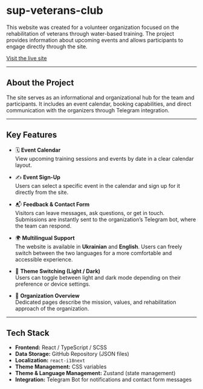 # sup-veterans-club

This website was created for a volunteer organization focused on the rehabilitation of veterans through water-based training. The project provides information about upcoming events and allows participants to engage directly through the site.

[Visit the live site](https://sup-veterans-club.vercel.app/)

---

## About the Project

The site serves as an informational and organizational hub for the team and participants. It includes an event calendar, booking capabilities, and direct communication with the organizers through Telegram integration.

---

## Key Features

- 🗓 **Event Calendar**  
  View upcoming training sessions and events by date in a clear calendar layout.

- ✍️ **Event Sign-Up**  
  Users can select a specific event in the calendar and sign up for it directly from the site.

- 📬 **Feedback & Contact Form**  
  Visitors can leave messages, ask questions, or get in touch. Submissions are instantly sent to the organization’s Telegram bot, where the team can respond.

- 🌍 **Multilingual Support**  
  The website is available in **Ukrainian** and **English**.
  Users can freely switch between the two languages for a more comfortable and accessible experience.

- 🎨 **Theme Switching (Light / Dark)**  
  Users can toggle between light and dark mode depending on their preference or device settings.

- 📖 **Organization Overview**  
  Dedicated pages describe the mission, values, and rehabilitation approach of the organization.

---

## Tech Stack

- **Frontend:** React / TypeScript / SCSS
- **Data Storage:** GitHub Repository (JSON files)
- **Localization:** `react-i18next`
- **Theme Management:** CSS variables
- **Theme & Language Management:** Zustand (state management)
- **Integration:** Telegram Bot for notifications and contact form messages
